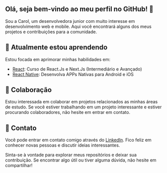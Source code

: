 ## Olá, seja bem-vindo ao meu perfil no GitHub! 👋

Sou a Carol, um desenvolvedora junior com muito interesse em desenvolvimento web e mobile. Aqui você encontrará alguns dos meus projetos e contribuições para a comunidade.

## 🌱 Atualmente estou aprendendo 

Estou focada em aprimorar minhas habilidades em:
- [React](https://www.udemy.com/course/curso-de-reactjs-nextjs-completo-do-basico-ao-avancado/): Curso de React.Js e Next.Js (Intermediário e Avançado)
- [React Native](https://www.udemy.com/course/curso-react-native/): Desenvolva APPs Nativas para Android e iOS

## 👯 Colaboração

Estou interessada em colaborar em projetos relacionados as minhas áreas de estudo. Se você estiver trabalhando em um projeto interessante e estiver procurando colaboradores, não hesite em entrar em contato.

## 💬 Contato 

Você pode entrar em contato comigo através do [LinkedIn](https://www.linkedin.com/in/carolina-valeriano-9a8122230/). Fico feliz em conhecer novas pessoas e discutir ideias interessantes.

Sinta-se à vontade para explorar meus repositórios e deixar sua contribuição. Se encontrar algo útil ou tiver alguma dúvida, não hesite em compartilhar!
